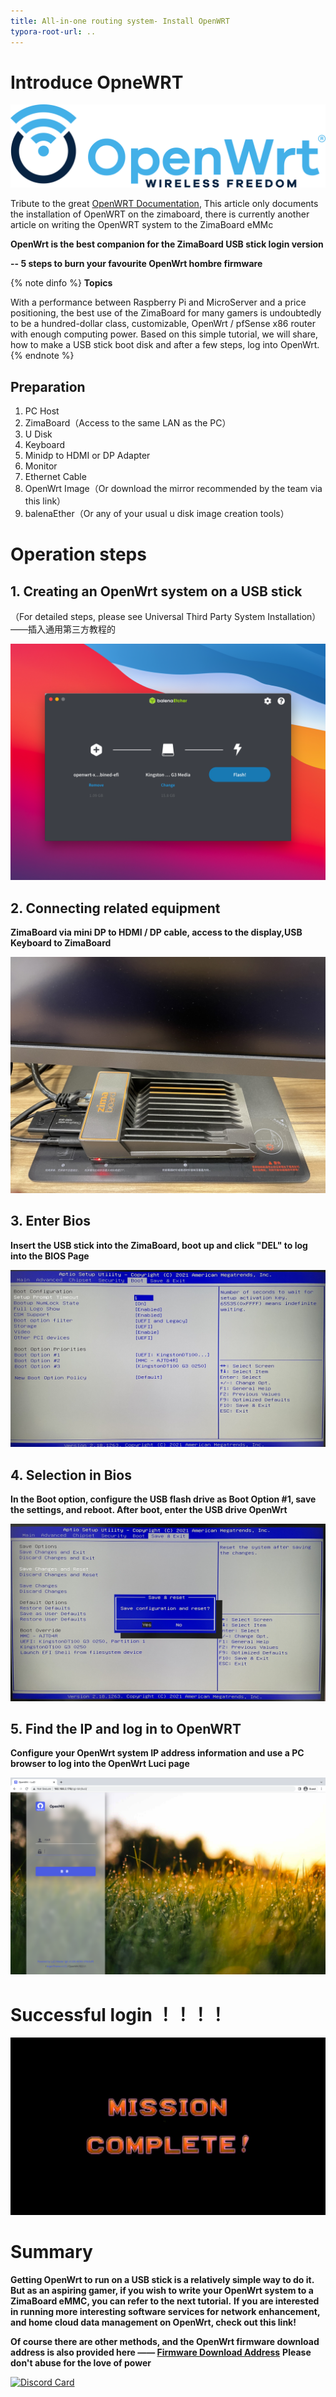```yaml
---
title: All-in-one routing system- Install OpenWRT
typora-root-url: ..
---
```


# Introduce OpneWRT

![](/images/All_in_one_routing_All-in-one%20routing%20system-OpenWRT/openwrt-logo.svg)

Tribute to the great [OpenWRT Documentation](https://oldwiki.archive.openwrt.org/start), This article only documents the installation of OpenWRT on the zimaboard, there is currently another article on writing the OpenWRT system to the ZimaBoard eMMc

**OpenWrt is the best companion for the ZimaBoard USB stick login version**

**-- 5 steps to burn your favourite OpenWrt hombre firmware**

{% note dinfo %}
**Topics**

With a performance between Raspberry Pi and MicroServer and a price positioning, the best use of the ZimaBoard for many gamers is undoubtedly to be a hundred-dollar class, customizable, OpenWrt / pfSense x86 router with enough computing power.
Based on this simple tutorial, we will share, how to make a USB stick boot disk and after a few steps, log into OpenWrt.
{% endnote %}

## **Preparation**

1. PC Host
2. ZimaBoard（Access to the same LAN as the PC）
3. U Disk
4. Keyboard 
5. Minidp to HDMI or DP Adapter
6. Monitor
7. Ethernet Cable 
8. OpenWrt Image（Or download the mirror recommended by the team via this link）
9. balenaEther（Or any of your usual u disk image creation tools）

# Operation steps

## 1. Creating an OpenWrt system on a USB stick
（For detailed steps, please see Universal Third Party System Installation）——插入通用第三方教程的

![](/images/All_in_one_routing_All-in-one%20routing%20system-OpenWRT/install-openwrt-router-system-creat-mirror.png)

## 2. Connecting related equipment

**ZimaBoard via mini DP to HDMI / DP cable, access to the display,USB Keyboard to ZimaBoard**

![openwrt router system zimaboard connect](/images/All_in_one_routing_All-in-one%20routing%20system-OpenWRT/install-openwrt-router-system-zimaboard-connect.png)

## 3. Enter Bios
**Insert the USB stick into the ZimaBoard, boot up and click "DEL" to log into the BIOS Page**

![Enter To OpenWRT Bios](/images/All_in_one_routing_All-in-one%20routing%20system-OpenWRT/install-openwrt-router-system-enter-to-bios.png)

## 4. Selection in Bios
**In the Boot option, configure the USB flash drive as Boot Option #1, save the settings, and reboot. After boot, enter the USB drive OpenWrt**

![Choose OpenWRT Boot](/images/All_in_one_routing_All-in-one%20routing%20system-OpenWRT/install-openwrt-router-system-choose-boot.png)

## 5. Find the IP and log in to OpenWRT
**Configure your OpenWrt system IP address information and use a PC browser to log into the OpenWrt Luci page**

![Log In OpenWRT Luci](/images/All_in_one_routing_All-in-one%20routing%20system-OpenWRT/install-openwrt-router-system-enter-openwrt-luci.png)

# Successful login ！！！！

![Complete Install OpenWRT](/images/All_in_one_routing_All-in-one%20routing%20system-OpenWRT/install-openwrt-router-system-complete-install-openwrt.jpeg)

# Summary
**Getting OpenWrt to run on a USB stick is a relatively simple way to do it. But as an aspiring gamer, if you wish to write your OpenWrt system to a ZimaBoard eMMC, you can refer to the next tutorial.**
**If you are interested in running more interesting software services for network enhancement, and home cloud data management on OpenWrt, check out this link!**

**Of course there are other methods, and the OpenWrt firmware download address is also provided here —— [Firmware Download Address](https://supes.top/?version=22.03&target=x86%2F64&id=generic)**
**Please don't abuse for the love of power**

[![Discord Card](https://discordapp.com/api/guilds/884667213326463016/widget.png?style=banner2)](https://discord.gg/knqAbbBbeX)